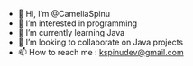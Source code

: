 - 👋 Hi, I’m @CameliaSpinu
- 👀 I’m interested in programming
- 🌱 I’m currently learning Java
- 💞️ I’m looking to collaborate on Java projects
- 📫 How to reach me : kspinudev@gmail.com
